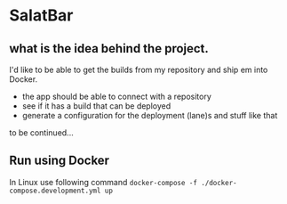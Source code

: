 # SalatBar

## what is the idea behind the project.

I'd like to be able to get the builds from my repository and ship em into Docker.

- the app should be able to connect with a repository
- see if it has a build that can be deployed
- generate a configuration for the deployment (lane)s and stuff like that

to be continued... 

## Run using Docker 

In Linux use following command ```docker-compose -f ./docker-compose.development.yml up```